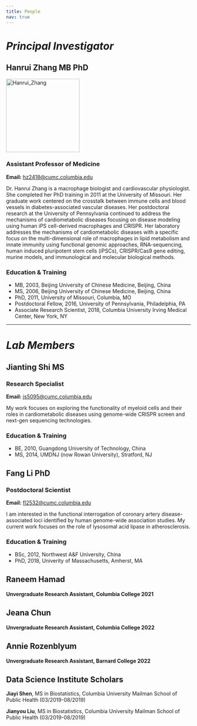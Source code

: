 ```yaml
---
title: People
nav: true
---
```


# _**Principal Investigator**_

## Hanrui Zhang MB PhD
<div> 
  <img src="{{ '/images/Hanrui_Zhang_3.jpg' | absolute_url }}" alt="Hanrui_Zhang" width="200">
</div>  

### Assistant Professor of Medicine 
**Email:** hz2418@cumc.columbia.edu

Dr. Hanrui Zhang is a macrophage biologist and cardiovascular physiologist. She completed her PhD training in 2011 at the University of Missouri. Her graduate work centered on the crosstalk between immune cells and blood vessels in diabetes-associated vascular diseases. Her postdoctoral research at the University of Pennsylvania continued to address the mechanisms of cardiometabolic diseases focusing on disease modeling using human iPS cell-derived macrophages and CRISPR. Her laboratory addresses the mechanisms of cardiometabolic diseases with a specific focus on the multi-dimensional role of macrophages in lipid metabolism and innate immunity using functional genomic approaches, RNA-sequencing, human induced pluripotent stem cells (iPSCs), CRISPR/Cas9 gene editing, murine models, and immunological and molecular biological methods. 

### Education & Training
- MB, 2003, Beijing University of Chinese Medicine, Beijing, China
- MS, 2006, Beijing University of Chinese Medicine, Beijing, China
- PhD, 2011, University of Missouri, Columbia, MO
- Postdoctoral Fellow, 2016, University of Pennsylvania, Philadelphia, PA
- Associate Research Scientist, 2018, Columbia University Irving Medical Center, New York, NY   


------

# _**Lab Members**_

## Jianting Shi MS 
### Research Specialist
**Email:** js5095@cumc.columbia.edu

My work focuses on exploring the functionality of myeloid cells and their roles in cardiometabolic diseases using genome-wide CRISPR screen and next-gen sequencing technologies.

### Education & Training
- BE, 2010, Guangdong University of Technology, China
- MS, 2014, UMDNJ (now Rowan University), Stratford, NJ

## Fang Li PhD
### Postdoctoral Scientist
**Email:** fl2532@cumc.columbia.edu

I am interested in the functional interrogation of coronary artery disease-associated loci identified by human genome-wide association studies. My current work focuses on the role of lysosomal acid lipase in atherosclerosis.

### Education & Training
- BSc, 2012, Northwest A&F University, China
- PhD, 2018, Univerity of Massachusetts, Amherst, MA

## Raneem Hamad
#### Unvergraduate Research Assistant, Columbia College 2021

## Jeana Chun
#### Unvergraduate Research Assistant, Columbia College 2022

## Annie Rozenblyum
#### Unvergraduate Research Assistant, Barnard College 2022

## Data Science Institute Scholars
**Jiayi Shen**, MS in Biostatistics, Columbia University Mailman School of Public Health (03/2019-08/2019)

**Jianyou Liu**, MS in Biostatistics, Columbia University Mailman School of Public Health (03/2019-08/2019)







